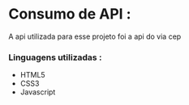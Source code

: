 # Consumo de API :

A api utilizada para esse projeto foi a api do via cep 

### Linguagens utilizadas :

- HTML5
- CSS3
- Javascript